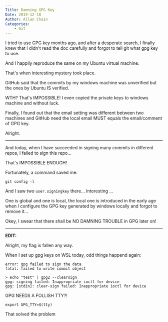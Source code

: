 ```yaml
---
Title: Damning GPG Key
Date: 2019-12-18
Author: Allan Chain
Categories: 
    - Git
---
```


I tried to use GPG key months ago, and after a desperate search, I finally knew that I didn't read the doc carefully and forgot to tell git what gpg key to use.

And I happily reproduce the same on my Ubuntu virtual machine.

That's when interesting mystery took place.

GitHub said that the commits by my windows machine was unverified but the ones by Ubuntu IS verified.

WTH? That's IMPOSSIBLE! I even copied the private keys to windows machine and without luck.

Finally, I found out that the email setting was different between two machines and GitHub need the local email MUST equals the email/comment of GPG key.

Alright.

---

And today, when I have succeeded in signing many commits in different repos, I failed to sign this repo...

That's IMPOSSIBLE ENOUGH!

Fortunately, a command saved me:
```
git config -l
```

And I saw two `user.signingkey` there... Interesting ...

One is global and one is local, the local one is introduced in the early age when I configure the GPG key generated by windows locally and forgot to remove it...

Okey, I swear that there shall be NO DAMNING TROUBLE in GPG later on!

---

**EDIT:**

Alright, my flag is fallen any way.

When I set up gpg keys on WSL today, odd things happend again:

```shell
error: gpg failed to sign the data
fatal: failed to write commit object

> echo "test" | gpg2 --clearsign
gpg: signing failed: Inappropriate ioctl for device
gpg: [stdin]: clear-sign failed: Inappropriate ioctl for device
```

GPG NEEDS A FOLLISH TTY?!
```
export GPG_TTY=$(tty)
```

That solved the problem
